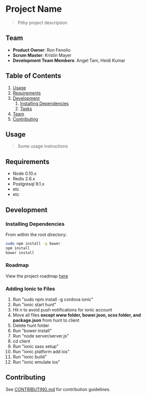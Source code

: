 # Project Name

> Pithy project description

## Team

  - __Product Owner__: Ron Fenolio
  - __Scrum Master__: Kristin Mayer
  - __Development Team Members__: Angel Tam, Heidi Kumar

## Table of Contents

1. [Usage](#Usage)
1. [Requirements](#requirements)
1. [Development](#development)
    1. [Installing Dependencies](#installing-dependencies)
    1. [Tasks](#tasks)
1. [Team](#team)
1. [Contributing](#contributing)

## Usage

> Some usage instructions

## Requirements

- Node 0.10.x
- Redis 2.6.x
- Postgresql 9.1.x
- etc
- etc

## Development

### Installing Dependencies

From within the root directory:

```sh
sudo npm install -g bower
npm install
bower install
```

### Roadmap

View the project roadmap [here](https://github.com/jocular-jaguars/Thesis/issues)

### Adding Ionic to Files

1. Run "sudo npm install -g cordova ionic"
1. Run "ionic start hunt"
1. Hit n to avoid push notifications for ionic account
1. Move all files **except www folder, bower.json, scss folder, and package.json** from hunt to client
1. Delete hunt folder
1. Run "bower install"
1. Run "node server/server.js"
1. cd client
1. Run "ionic sass setup"
1. Run "ionic platform add ios"
1. Run "ionic build"
1. Run "ionic emulate ios"

## Contributing

See [CONTRIBUTING.md](CONTRIBUTING.md) for contribution guidelines.
